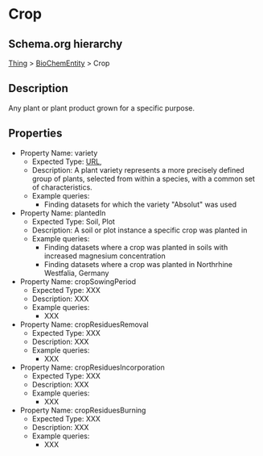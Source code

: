 # Crop

## Schema.org hierarchy
[Thing](http://schema.org/Thing) > [BioChemEntity](https://bioschemas.org/BioChemEntity) > Crop

## Description
Any plant or plant product grown for a specific purpose.

## Properties

- Property Name: variety
	- Expected Type: [URL](https://schema.org/URL), 
	- Description: A plant variety represents a more precisely defined group of plants, selected from within a species, with a common set of characteristics. 
	- Example queries:
		- Finding datasets for which the variety "Absolut" was used
- Property Name: plantedIn
	- Expected Type: Soil, Plot
	- Description: A soil or plot instance a specific crop was planted in
	- Example queries:
		- Finding datasets where a crop was planted in soils with increased magnesium concentration
		- Finding datasets where a crop was planted in Northrhine Westfalia, Germany
- Property Name: cropSowingPeriod
	- Expected Type: XXX
	- Description: XXX
	- Example queries:
		- XXX
- Property Name: cropResiduesRemoval
	- Expected Type: XXX
	- Description: XXX
	- Example queries:
		- XXX
- Property Name: cropResiduesIncorporation
	- Expected Type: XXX
	- Description: XXX
	- Example queries:
		- XXX
- Property Name: cropResiduesBurning
	- Expected Type: XXX
	- Description: XXX
	- Example queries:
		- XXX

